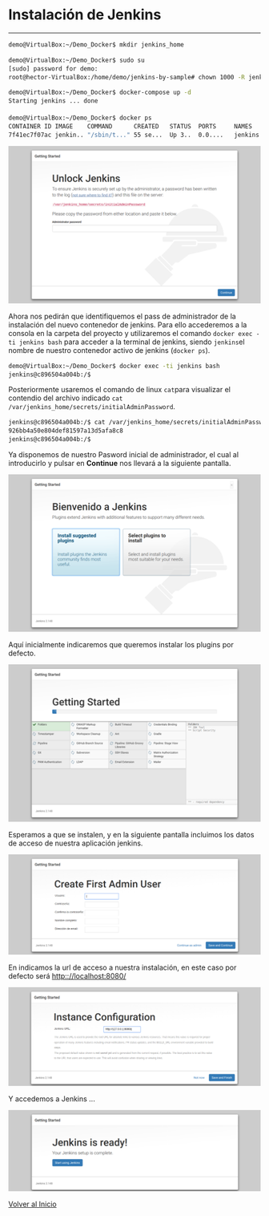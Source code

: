 # Instalación de Jenkins

---------------------------------------------------------

```bash
demo@VirtualBox:~/Demo_Docker$ mkdir jenkins_home
``` 

```bash
demo@VirtualBox:~/Demo_Docker$ sudo su
[sudo] password for demo:
root@hector-VirtualBox:/home/demo/jenkins-by-sample# chown 1000 -R jenkins_home
```

```bash
demo@VirtualBox:~/Demo_Docker$ docker-compose up -d
Starting jenkins ... done

demo@VirtualBox:~/Demo_Docker$ docker ps
CONTAINER ID IMAGE    COMMAND      CREATED   STATUS  PORTS     NAMES
7f41ec7f07ac jenkin.. "/sbin/t..." 55 se...  Up 3..  0.0....   jenkins
```

![./img/0001.png](./img/0001.png)

Ahora nos pedirán que identifiquemos el pass de administrador de la instalación del nuevo contenedor de jenkins. Para ello accederemos a la consola en la carpeta del proyecto y utilizaremos el comando `docker exec -ti jenkins bash` para acceder a la terminal de jenkins, siendo `jenkins`el nombre de nuestro contenedor activo de jenkins (`docker ps`).

```bash
demo@VirtualBox:~/Demo_Docker$ docker exec -ti jenkins bash
jenkins@c896504a004b:/$
```

Posteriormente usaremos el comando de linux `cat`para visualizar el contendio del archivo indicado `cat /var/jenkins_home/secrets/initialAdminPassword`.

```bash
jenkins@c896504a004b:/$ cat /var/jenkins_home/secrets/initialAdminPassword
926bb4a50e804def81597a13d5afa8c8
jenkins@c896504a004b:/$
```

Ya disponemos de nuestro Pasword inicial de administrador, el cual al introducirlo y pulsar en **Continue** nos llevará a la siguiente pantalla.

![./img/0002.png](./img/0002.png)

Aquí inicialmente indicaremos que queremos instalar los plugins por defecto.

![./img/0003.png](./img/0003.png)

Esperamos a que se instalen, y en la siguiente pantalla incluimos los datos de acceso de nuestra aplicación jenkins.

![./img/0004.png](./img/0004.png)

En indicamos la url de acceso a nuestra instalación, en este caso por defecto será [http:://localhost:8080/](http:://localhost:8080/)

![./img/0005.png](./img/0005.png)

Y accedemos a Jenkins ...

![./img/0006.png](./img/0006.png)

[Volver al Inicio](#instalación-de-jenkins)